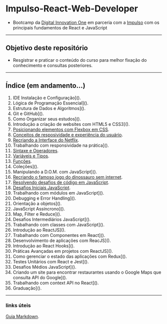 # Impulso-React-Web-Developer
- Bootcamp da [Digital Innovation One](https://web.digitalinnovation.one/home) em parceria com a [Impulso](https://impulso.work/) com os principais fundamentos de React e JavaScript

---

## Objetivo deste repositório

- Resgistrar e praticar o conteúdo do curso para melhor fixação do conhecimento e consultas posteriores.
  
---

## Índice (em andamento...)

1. IDE Instalação e Configuração]().
2. Lógica de Programação Essencial]().
3. Estrutura de Dados e Algoritmos]().
4. Git e GitHub]().
5. Como Organizar seus estudos]().
6. Introdução a criação de websites com HTML5 e CSS3]().
7. [Posicionando elementos com Flexbox em CSS](https://github.com/MichelTsukiyama/Impulso-React-Web-Developer/tree/main/Flexbox).
8. [Conceitos de resposividade e experiência do usuário](https://github.com/MichelTsukiyama/Impulso-React-Web-Developer/tree/main/Conceito-de-responsividade-e-experiencia-do-usuario).
9. [Recriando a Interface do Netflix](https://github.com/MichelTsukiyama/netflix-clone.git).
10. Trabalhando com responsividade na prática]().
11. [Sintaxe e Operadores](https://github.com/MichelTsukiyama/Impulso-React-Web-Developer/tree/main/sintaxe-e-operadores).
12. [Variáveis e Tipos](https://github.com/MichelTsukiyama/Impulso-React-Web-Developer/tree/main/Variaveis-e-tipos).
13. [Funções](https://github.com/MichelTsukiyama/Impulso-React-Web-Developer/tree/main/funcoes).
14. Coleções]().
15. Manipulando a D.O.M. com JavaScript]().
16. [Recriando o famoso jogo do dinossauro sem internet](https://github.com/MichelTsukiyama/Impulso-React-Web-Developer/tree/main/Recriando-jogo-dinossauro-sem-internet).
17. [Resolvendo desafios de código em JavaScript](https://github.com/MichelTsukiyama/Impulso-React-Web-Developer/tree/main/resolvendo-desafios-de-codigo).
18. [Desafios Iniciais JavaScript](https://github.com/MichelTsukiyama/Impulso-React-Web-Developer/tree/main/desafios-iniciais-javascript).
19. Trabalhando com módulos em JavaScript]().
20. Debugging e Error Handling]().
21. Orientação a objetos]().
22. JavaScript Assíncrono]().
23. Map, Filter e Reduce]().
24. Desafios Intermediários JavaScript]().
25. Trabalhando com classes com JavaScript]().
26. Introdução ao ReactJS]().
27. Trabalhando com Componentes em React]().
28. Desenvolvimento de aplicações com ReacJS]().
29. Introdução ao React Hooks]().
30. Práticas Avançadas em projetos com ReactJS]().
31. Como gerenciar o estado das aplicações com Redux]().
32. Testes Unitários com React e Jest]().
33. Desafios Médios JavaScript]().
34. Criando um site para encontrar restaurantes usando o Google Maps que consulta API do Google]().
35. Trabalhando com context API no React]().
36. Graduação]().

---

### links úteis

[Guia Markdown](https://www.markdownguide.org/basic-syntax/#images-1).
